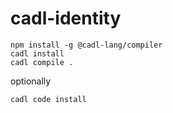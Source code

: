 # cadl-identity

```
npm install -g @cadl-lang/compiler
cadl install
cadl compile .
```

optionally
```
cadl code install
```
